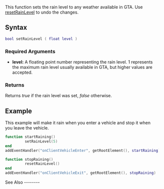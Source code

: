 This function sets the rain level to any weather available in GTA. Use [resetRainLevel](/docs/resetRainLevel.md "wikilink") to undo the changes.

Syntax
------

``` lua
bool setRainLevel ( float level )
```

### Required Arguments

-   **level:** A floating point number representing the rain level. 1 represents the maximum rain level usually available in GTA, but higher values are accepted.

### Returns

Returns *true* if the rain level was set, *false* otherwise.

Example
-------

<section name="Client" class="client" show="true">
This example will make it rain when you enter a vehicle and stop it when you leave the vehicle.

``` lua
function startRaining()
         setRainLevel(5)
end
addEventHandler("onClientVehicleEnter", getRootElement(), startRaining)

function stopRaining()
         resetRainLevel()
end
addEventHandler("onClientVehicleExit", getRootElement(), stopRaining)
```

</section>
See Also
--------
